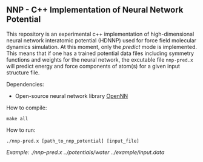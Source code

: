 ## NNP - C++ Implementation of Neural Network Potential

This repository is an experimental c++ implementation of high-dimensional neural network interatomic potential (HDNNP) used for force field molecular dynamics simulation. At this moment, only the _predict_ mode is implemented. 
This means that if one has a trained potential data files including symmetry functions and weights 
for the neural network, the excutable file `nnp-pred.x` will predict energy and force components of atom(s) for a given input structure file.

Dependencies:
- Open-source neural network library [OpenNN](http://www.opennn.net/documentation/)

How to compile:
```
make all
```

How to run:
```
./nnp-pred.x [path_to_nnp_potential] [input_file]
```
*Example: ./nnp-pred.x ../potentials/water ../example/input.data*
